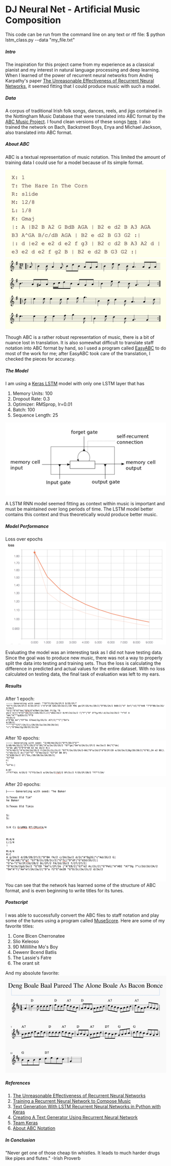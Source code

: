 # DJ Neural Net - Artificial Music Composition

This code can be run from the command line on any text or rtf file:
$ python lstm_class.py --data "my_file.txt"

##### Intro
The inspiration for this project came from my experience as a classical pianist and my interest in natural language processing and deep learning. When I learned of the power of recurrent neural networks from Andrej Karpathy's paper [The Unreasonable Effectiveness of Recurrent Neural Networks](http://karpathy.github.io/2015/05/21/rnn-effectiveness/), it seemed fitting that I could produce music with such a model.

##### Data
A corpus of traditional Irish folk songs, dances, reels, and jigs contained in the Nottingham Music Database that were translated into ABC format by the [ABC Music Project](http://abc.sourceforge.net/NMD/). I found clean versions of these songs [here](http://abc.sourceforge.net/NMD/). I also trained the network on Bach, Backstreet Boys, Enya and Michael Jackson, also translated into ABC format.

##### About ABC
ABC is a textual representation of music notation. This limited the amount of training data I could use for a model because of its simple format.

![ABC](images/abc.png) ![staff](images/abc_music.png)

Though ABC is a rather robust representation of music, there is a bit of nuance lost in translation. It is also somewhat difficult to translate staff notation into ABC format by hand, so I used a program called [EasyABC](https://www.nilsliberg.se/ksp/easyabc/) to do most of the work for me; after EasyABC took care of the translation, I checked the pieces for accuracy.

##### The Model

I am using a [Keras LSTM](https://keras.io/layers/recurrent/#lstm) model with only one LSTM layer that has
1. Memory Units: 100
2. Dropout Rate: 0.3
3. Optimizer: RMSprop, lr=0.01
4. Batch: 100
5. Sequence Length: 25

![model](images/use_this.png)

A LSTM RNN model seemed fitting as context within music is important and must be maintained over long periods of time. The LSTM model better contains this context and thus theoretically would produce better music.

##### Model Performance

Loss over epochs
![loss_one](images/log_one.png)

Evaluating the model was an interesting task as I did not have testing data. Since the goal was to produce new music, there was not a way to properly split the data into testing and training sets. Thus the loss is calculating the difference in predicted and actual values for the entire dataset. With no loss calculated on testing data, the final task of evaluation was left to my ears.

##### Results
After 1 epoch:
![one_epoch](images/one_epoch.png)

After 10 epochs:
![ten_epoch](images/ten_epochs.png)

After 20 epochs:
![twenty_epochs](images/twenty_epochs.png)
You can see that the network has learned some of the structure of ABC format, and is even beginning to write titles for its tunes.

##### Postscript
I was able to successfully convert the ABC files to staff notation and play some of the tunes using a program called [MuseScore](https://musescore.org/en). Here are some of my favorite titles:

1. Cone Blcen Cherronatee
2. Slio Keleoso
3. 9D Millillihe Mo's Boy
4. Dewenr Bcend Batlis
5. The Lassie's Fatre
6. The orant sit

And my absolute favorite:
![song](images/song.png)


##### References
1. [The Unreasonable Effectiveness of Recurrent Neural Networks](http://karpathy.github.io/2015/05/21/rnn-effectiveness/)
2. [Training a Recurrent Neural Network to Compose Music](https://maraoz.com/2016/02/02/abc-rnn/)
3. [Text Generation With LSTM Recurrent Neural Networks in Python with Keras](https://machinelearningmastery.com/text-generation-lstm-recurrent-neural-networks-python-keras/)
4. [Creating A Text Generator Using Recurrent Neural Network](https://chunml.github.io/ChunML.github.io/project/Creating-Text-Generator-Using-Recurrent-Neural-Network/)
5. [Team Keras](https://github.com/keras-team)
6. [About ABC Notation](http://abcnotation.com/about)

##### In Conclusion
"Never get one of those cheap tin whistles. It leads to much harder drugs like pipes and flutes." -Irish Proverb
